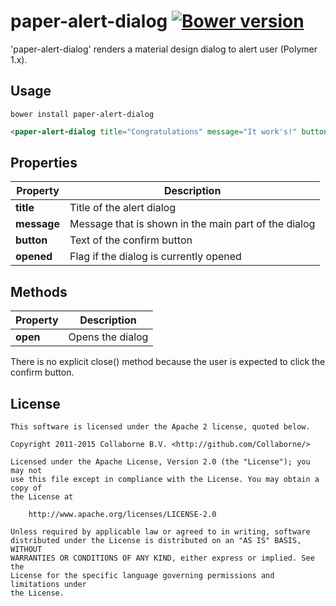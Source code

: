 paper-alert-dialog [![Bower version](https://badge.fury.io/bo/paper-alert-dialog.svg)](http://badge.fury.io/bo/paper-alert-dialog)
=========

'paper-alert-dialog' renders a material design dialog to alert user (Polymer 1.x).


## Usage

`bower install paper-alert-dialog`

```html
<paper-alert-dialog title="Congratulations" message="It work's!" button="OK"></paper-alert-dialog>
```


## Properties

Property    | Description                                    
----------- | -----------------------------------------------
**title**   | Title of the alert dialog
**message** | Message that is shown in the main part of the dialog
**button**  | Text of the confirm button
**opened**  | Flag if the dialog is currently opened


## Methods

Property | Description                                    
-------- | ----------------
**open** | Opens the dialog

There is no explicit close() method because the user is expected to click the confirm button.


## License

    This software is licensed under the Apache 2 license, quoted below.

    Copyright 2011-2015 Collaborne B.V. <http://github.com/Collaborne/>

    Licensed under the Apache License, Version 2.0 (the "License"); you may not
    use this file except in compliance with the License. You may obtain a copy of
    the License at

        http://www.apache.org/licenses/LICENSE-2.0

    Unless required by applicable law or agreed to in writing, software
    distributed under the License is distributed on an "AS IS" BASIS, WITHOUT
    WARRANTIES OR CONDITIONS OF ANY KIND, either express or implied. See the
    License for the specific language governing permissions and limitations under
    the License.
    
